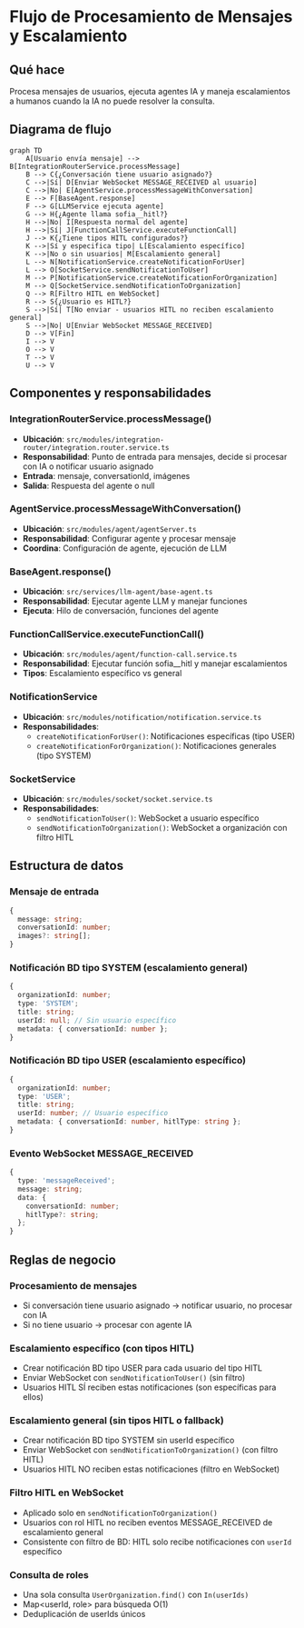 # Flujo de Procesamiento de Mensajes y Escalamiento

## Qué hace
Procesa mensajes de usuarios, ejecuta agentes IA y maneja escalamientos a humanos cuando la IA no puede resolver la consulta.

## Diagrama de flujo

```mermaid
graph TD
    A[Usuario envía mensaje] --> B[IntegrationRouterService.processMessage]
    B --> C{¿Conversación tiene usuario asignado?}
    C -->|Sí| D[Enviar WebSocket MESSAGE_RECEIVED al usuario]
    C -->|No| E[AgentService.processMessageWithConversation]
    E --> F[BaseAgent.response]
    F --> G[LLMService ejecuta agente]
    G --> H{¿Agente llama sofia__hitl?}
    H -->|No| I[Respuesta normal del agente]
    H -->|Sí| J[FunctionCallService.executeFunctionCall]
    J --> K{¿Tiene tipos HITL configurados?}
    K -->|Sí y especifica tipo| L[Escalamiento específico]
    K -->|No o sin usuarios| M[Escalamiento general]
    L --> N[NotificationService.createNotificationForUser]
    L --> O[SocketService.sendNotificationToUser]
    M --> P[NotificationService.createNotificationForOrganization]
    M --> Q[SocketService.sendNotificationToOrganization]
    Q --> R[Filtro HITL en WebSocket]
    R --> S{¿Usuario es HITL?}
    S -->|Sí| T[No enviar - usuarios HITL no reciben escalamiento general]
    S -->|No| U[Enviar WebSocket MESSAGE_RECEIVED]
    D --> V[Fin]
    I --> V
    O --> V
    T --> V
    U --> V
```

## Componentes y responsabilidades

### IntegrationRouterService.processMessage()
- **Ubicación**: `src/modules/integration-router/integration.router.service.ts`
- **Responsabilidad**: Punto de entrada para mensajes, decide si procesar con IA o notificar usuario asignado
- **Entrada**: mensaje, conversationId, imágenes
- **Salida**: Respuesta del agente o null

### AgentService.processMessageWithConversation()
- **Ubicación**: `src/modules/agent/agentServer.ts`
- **Responsabilidad**: Configurar agente y procesar mensaje
- **Coordina**: Configuración de agente, ejecución de LLM

### BaseAgent.response()
- **Ubicación**: `src/services/llm-agent/base-agent.ts`
- **Responsabilidad**: Ejecutar agente LLM y manejar funciones
- **Ejecuta**: Hilo de conversación, funciones del agente

### FunctionCallService.executeFunctionCall()
- **Ubicación**: `src/modules/agent/function-call.service.ts`
- **Responsabilidad**: Ejecutar función sofia__hitl y manejar escalamientos
- **Tipos**: Escalamiento específico vs general

### NotificationService
- **Ubicación**: `src/modules/notification/notification.service.ts`
- **Responsabilidades**:
  - `createNotificationForUser()`: Notificaciones específicas (tipo USER)
  - `createNotificationForOrganization()`: Notificaciones generales (tipo SYSTEM)

### SocketService
- **Ubicación**: `src/modules/socket/socket.service.ts`
- **Responsabilidades**:
  - `sendNotificationToUser()`: WebSocket a usuario específico
  - `sendNotificationToOrganization()`: WebSocket a organización con filtro HITL

## Estructura de datos

### Mensaje de entrada
```typescript
{
  message: string;
  conversationId: number;
  images?: string[];
}
```

### Notificación BD tipo SYSTEM (escalamiento general)
```typescript
{
  organizationId: number;
  type: 'SYSTEM';
  title: string;
  userId: null; // Sin usuario específico
  metadata: { conversationId: number };
}
```

### Notificación BD tipo USER (escalamiento específico)
```typescript
{
  organizationId: number;
  type: 'USER';
  title: string;
  userId: number; // Usuario específico
  metadata: { conversationId: number, hitlType: string };
}
```

### Evento WebSocket MESSAGE_RECEIVED
```typescript
{
  type: 'messageReceived';
  message: string;
  data: {
    conversationId: number;
    hitlType?: string;
  };
}
```

## Reglas de negocio

### Procesamiento de mensajes
- Si conversación tiene usuario asignado → notificar usuario, no procesar con IA
- Si no tiene usuario → procesar con agente IA

### Escalamiento específico (con tipos HITL)
- Crear notificación BD tipo USER para cada usuario del tipo HITL
- Enviar WebSocket con `sendNotificationToUser()` (sin filtro)
- Usuarios HITL SÍ reciben estas notificaciones (son específicas para ellos)

### Escalamiento general (sin tipos HITL o fallback)
- Crear notificación BD tipo SYSTEM sin userId específico
- Enviar WebSocket con `sendNotificationToOrganization()` (con filtro HITL)
- Usuarios HITL NO reciben estas notificaciones (filtro en WebSocket)

### Filtro HITL en WebSocket
- Aplicado solo en `sendNotificationToOrganization()`
- Usuarios con rol HITL no reciben eventos MESSAGE_RECEIVED de escalamiento general
- Consistente con filtro de BD: HITL solo recibe notificaciones con `userId` específico

### Consulta de roles
- Una sola consulta `UserOrganization.find()` con `In(userIds)`
- Map<userId, role> para búsqueda O(1)
- Deduplicación de userIds únicos